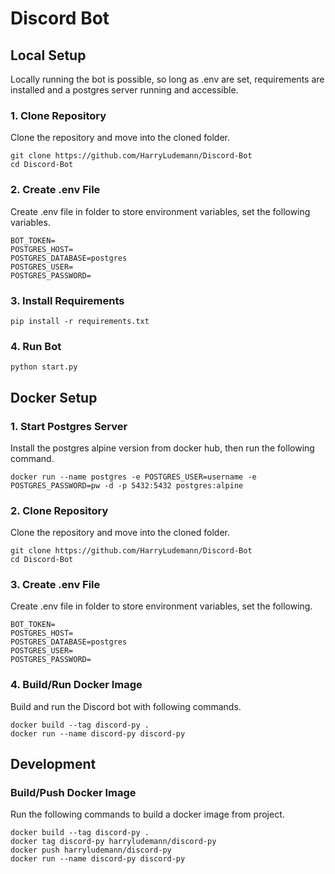 # Discord Bot

## Local Setup
Locally running the bot is possible, so long as .env are set, requirements are installed and a postgres server running and accessible.
### 1. Clone Repository
Clone the repository and move into the cloned folder.
```
git clone https://github.com/HarryLudemann/Discord-Bot
cd Discord-Bot
```
### 2. Create .env File
Create .env file in folder to store environment variables, set the following variables.
```
BOT_TOKEN=
POSTGRES_HOST=
POSTGRES_DATABASE=postgres
POSTGRES_USER=
POSTGRES_PASSWORD=
```
### 3. Install Requirements
```
pip install -r requirements.txt
```
### 4. Run Bot
```
python start.py
```

## Docker Setup
### 1. Start Postgres Server
Install the postgres alpine version from docker hub, then run the following command.
```
docker run --name postgres -e POSTGRES_USER=username -e POSTGRES_PASSWORD=pw -d -p 5432:5432 postgres:alpine
```

### 2. Clone Repository
Clone the repository and move into the cloned folder.
```
git clone https://github.com/HarryLudemann/Discord-Bot
cd Discord-Bot
```
### 3. Create .env File
Create .env file in folder to store environment variables, set the following.
```
BOT_TOKEN=
POSTGRES_HOST=
POSTGRES_DATABASE=postgres
POSTGRES_USER=
POSTGRES_PASSWORD=
```
### 4. Build/Run Docker Image
Build and run the Discord bot with following commands.
```
docker build --tag discord-py .
docker run --name discord-py discord-py
```

## Development
### Build/Push Docker Image
Run the following commands to build a docker image from project.
```
docker build --tag discord-py .
docker tag discord-py harryludemann/discord-py
docker push harryludemann/discord-py
docker run --name discord-py discord-py
```
